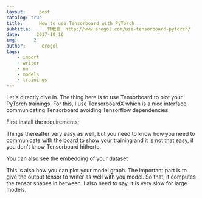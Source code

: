 ```yaml
---
layout:     post
catalog: true
title:      How to use Tensorboard with PyTorch
subtitle:      转载自：http://www.erogol.com/use-tensorboard-pytorch/
date:      2017-10-16
img:      2
author:      erogol
tags:
    - import
    - writer
    - nn
    - models
    - trainings
---
```


Let's directly dive in. The thing here is to use Tensorboard to plot your PyTorch trainings. For this, I use TensorboardX which is a nice interface communicating Tensorboard avoiding Tensorflow dependencies.

First install the requirements;

Things thereafter very easy as well, but you need to know how you need to communicate with the board to show your training and it is not that easy, if you don't know Tensorboard hitherto.

You can also see the embedding of your dataset

This is also how you can plot your model graph. The important part is to give the output tensor to writer as well with you model. So that, it computes the tensor shapes in between. I also need to say, it is very slow for large models.

